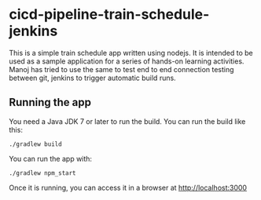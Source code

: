 # cicd-pipeline-train-schedule-jenkins

This is a simple train schedule app written using nodejs. It is intended to be used as a sample application for a series of hands-on learning activities. Manoj has tried to use the same to test end to end connection testing between git, jenkins to trigger automatic build runs.

## Running the app

You need a Java JDK 7 or later to run the build. You can run the build like this:

    ./gradlew build

You can run the app with:

    ./gradlew npm_start

Once it is running, you can access it in a browser at [http://localhost:3000](http://localhost:3000)
